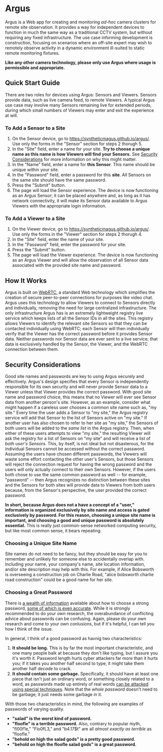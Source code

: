 # Argus

Argus is a Web app for creating and monitoring *ad-hoc* camera clusters for 
remote site observation. It provides a way for independent devices to 
function in much the same way as a traditional CCTV system, but without
requiring any fixed infrastructure. The use case informing development is
construction, focusing on scenarios where an off-site expert may wish to
remotely observe activity in a dynamic environment ill-suited to static 
remote monitoring fixtures.

**Like any other camera technology, please only use Argus where usage is 
permissible and appropriate.**

## Quick Start Guide

There are two roles for devices using Argus: Sensors and Viewers. Sensors 
provide data, such as live camera feed, to remote Viewers. A typical Argus 
use case may involve many Sensors remaining live for extended periods, 
during which small numbers of Viewers may enter and exit the experience
at will.

### To Add a Sensor to a Site

1.  On the Sensor device, go to https://syntheticmagus.github.io/argus/. Use
    only the forms in the "Sensor" section for steps 2 thorugh 5.
1.  In the "Site" field, enter a name for your site. **Try to choose a unique
    name as this name is how Viewers will find your Sensors.** See
    [Security Considerations](#security-considerations) for more information
    on why this might matter.
1.  In the "Name" field, enter a name for **this Sensor**. This name should
    be unique within your site.
1.  In the "Password" field, enter a password for this **site**. All Sensors
    on the same site should have the same password.
1.  Press the "Submit" button.
1.  The page will load the Sensor experience. The device is now functioning
    as an Argus Sensor; it can be placed anywhere and, as long as it has 
    network connectivity, it will make its Sensor data available to Argus
    Viewers with the appropriate login information.

### To Add a Viewer to a Site

1.  On the Viewer device, go to https://syntheticmagus.github.io/argus/. Use
    only the forms in the "Viewer" section for steps 2 thorugh 4.
1.  In the "Site" field, enter the name of your site.
1.  In the "Password" field, enter the password for your site.
1.  Press the "Submit" button.
1.  The page will load the Viewer experience. The device is now functioning
    as an Argus Viewer and will allow the observation of all Sensor data
    associated with the provided site name and password.

## How It Works

Argus is built on [WebRTC](https://webrtc.org/), a standard Web technology
which simplifies the creation of secure peer-to-peer connections for 
purposes like video chat. Argus uses this technology to allow Viewers to
connect to Sensors directly and individually, removing the need for 
large centralized infrastructure. The only infrastructure Argus has is an
extremely lightweight registry live service which keeps lists of all the
Sensor IDs in all the sites. This registry allows Viewers to identify
the relevant site Sensors so that they can be contacted individually using
WebRTC; each Sensor will then individually verify that the Viewer has 
the correct password before it provides Sensor data. Neither passwords
nor Sensor data are ever sent to a live service; that data is exclusively
handled by the Sensor, the Viewer, and the WebRTC connection between them.

## Security Considerations

Good site names and passwords are key to using Argus securely and
effectively. Argus's design specifies that every Sensor is independently 
responsible for its own security and will never provide Sensor data to a 
Viewer unless that Viewer provides the correct password. With good site
name and password choice, this means that no Viewer will ever see Sensor
data from another person's site. However, as an example, consider what 
might happen if a careless user chooses a common site name such as, 
"my site." Every time the user adds a Sensor to "my site," the Argus
registry service will add that Sensor to the list of Sensors active on
"my site." If another user has also chosen to refer to her site as
"my site," the Sensors of both users will be added to the *same list* in
the Argus registry. Then, when either of these users attempts to view
"my site," the resulting Viewer will ask the registry for a list of 
Sensors on "my site" and will receive a list of *both user's Sensors.*
This, by itself, is not ideal but not disasterous, for the individual
Sensors cannot be accessed without the correct password. Assuming the
users have chosen different passwords, the Viewers will waste some effort
contacting the other user's Sensors, but those Sensors will reject the
connection request for having the wrong password and the users will
only actually connect to their own Sensors. However, if the users both
chose to use the same common password as well -- for example, 
"password" -- then Argus recognizes no distinction between these sites
and the Sensors for both sites will provide data to Viewers from both
users because, from the Sensor's perspective, the user provided the 
correct password.

**In short, because Argus does not a have a concept of a "user," 
information is organized exclusively by site name and access is gated
exclusively by password. For this reason, choosing a unique site name
is important, and choosing a good and unique password is absolutely
essential.** This is really just common-sense networked computing 
security, but like most common sense, it bears repeating.

### Choosing a Unique Site Name
Site names do not need to be 
fancy, but they should be easy for you to remember and unlikely for 
someone else to accidentally overlap with. Including your name, your 
company's name, site location information, and/or site description 
may help with this. For example, if Alice Bobsworth is overseeing a 
construction job on Charlie Road, "alice bobsworth charlie road 
construction" could be a good name for her site.

### Choosing a Great Password
There is 
[a wealth of information](https://us.norton.com/internetsecurity-how-to-how-to-choose-a-secure-password.html)
available about how to choose a strong password, 
[some of which is even accurate](https://xkcd.com/936/).
While it is strongly recommended to do your own research, the 
overabundance of conflicting advice about passwords can be 
confusing. Again, please do your own research and come to your
own conlusions, but if it's helpful, I can tell you how I think
of the issue.

In general, I think of a good password as havnig two 
characteristics:

1.  **It should be long.** This is by far the most important
    characteristic, and one many people balk at because they
    don't like typing, but I assure you it's worth it. Password
    length hurts cyber attackers far more than it hurts you; if 
    it takes you another half second to type, it might take them 
    another half *decade* to crack.
1.  **It should contain some garbage.** Specifically, it should
    have at least one piece that isn't just an ordinary word, or
    something closely related to a word, as passwords made up
    entirely of real words 
    [can be attacked using special techniques](https://en.wikipedia.org/wiki/Dictionary_attack).
    Note that the *whole password* doesn't need to be garbage;
    it just needs some garbage *in* it.

With those two characteristics in mind, the following are 
examples of passwords of varying quality.

*   **"salad" is the worst kind of password.**
*   **"floofle" is a terrible password.** Also, contrary to 
    popular myth, "fl00f1e," "Flo0fL3," and "b4.17$t" are all
    *almost exactly as terrible* as "floofle."
*   **"behold on high the salad gods" is a pretty good 
    password.**
*   **"behold on high the floofle salad gods" is a great
    password.**
